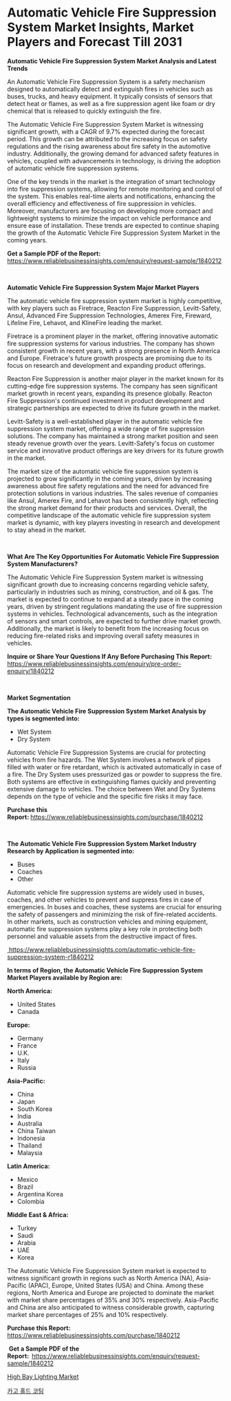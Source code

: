 <p><h1>Automatic Vehicle Fire Suppression System Market Insights, Market Players and Forecast Till 2031</h1></p><p><strong>Automatic Vehicle Fire Suppression System Market Analysis and Latest Trends</strong></p>
<p><p>An Automatic Vehicle Fire Suppression System is a safety mechanism designed to automatically detect and extinguish fires in vehicles such as buses, trucks, and heavy equipment. It typically consists of sensors that detect heat or flames, as well as a fire suppression agent like foam or dry chemical that is released to quickly extinguish the fire.</p><p>The Automatic Vehicle Fire Suppression System Market is witnessing significant growth, with a CAGR of 9.7% expected during the forecast period. This growth can be attributed to the increasing focus on safety regulations and the rising awareness about fire safety in the automotive industry. Additionally, the growing demand for advanced safety features in vehicles, coupled with advancements in technology, is driving the adoption of automatic vehicle fire suppression systems.</p><p>One of the key trends in the market is the integration of smart technology into fire suppression systems, allowing for remote monitoring and control of the system. This enables real-time alerts and notifications, enhancing the overall efficiency and effectiveness of fire suppression in vehicles. Moreover, manufacturers are focusing on developing more compact and lightweight systems to minimize the impact on vehicle performance and ensure ease of installation. These trends are expected to continue shaping the growth of the Automatic Vehicle Fire Suppression System Market in the coming years.</p></p>
<p><strong>Get a Sample PDF of the Report:&nbsp;</strong> <a href="https://www.reliablebusinessinsights.com/enquiry/request-sample/1840212">https://www.reliablebusinessinsights.com/enquiry/request-sample/1840212</a></p>
<p>&nbsp;</p>
<p><strong>Automatic Vehicle Fire Suppression System Major Market Players</strong></p>
<p><p>The automatic vehicle fire suppression system market is highly competitive, with key players such as Firetrace, Reacton Fire Suppression, Levitt-Safety, Ansul, Advanced Fire Suppression Technologies, Amerex Fire, Fireward, Lifeline Fire, Lehavot, and KlineFire leading the market.</p><p>Firetrace is a prominent player in the market, offering innovative automatic fire suppression systems for various industries. The company has shown consistent growth in recent years, with a strong presence in North America and Europe. Firetrace's future growth prospects are promising due to its focus on research and development and expanding product offerings.</p><p>Reacton Fire Suppression is another major player in the market known for its cutting-edge fire suppression systems. The company has seen significant market growth in recent years, expanding its presence globally. Reacton Fire Suppression's continued investment in product development and strategic partnerships are expected to drive its future growth in the market.</p><p>Levitt-Safety is a well-established player in the automatic vehicle fire suppression system market, offering a wide range of fire suppression solutions. The company has maintained a strong market position and seen steady revenue growth over the years. Levitt-Safety's focus on customer service and innovative product offerings are key drivers for its future growth in the market.</p><p>The market size of the automatic vehicle fire suppression system is projected to grow significantly in the coming years, driven by increasing awareness about fire safety regulations and the need for advanced fire protection solutions in various industries. The sales revenue of companies like Ansul, Amerex Fire, and Lehavot has been consistently high, reflecting the strong market demand for their products and services. Overall, the competitive landscape of the automatic vehicle fire suppression system market is dynamic, with key players investing in research and development to stay ahead in the market.</p></p>
<p>&nbsp;</p>
<p><strong>What Are The Key Opportunities For Automatic Vehicle Fire Suppression System Manufacturers?</strong></p>
<p><p>The Automatic Vehicle Fire Suppression System market is witnessing significant growth due to increasing concerns regarding vehicle safety, particularly in industries such as mining, construction, and oil & gas. The market is expected to continue to expand at a steady pace in the coming years, driven by stringent regulations mandating the use of fire suppression systems in vehicles. Technological advancements, such as the integration of sensors and smart controls, are expected to further drive market growth. Additionally, the market is likely to benefit from the increasing focus on reducing fire-related risks and improving overall safety measures in vehicles.</p></p>
<p><strong>Inquire or Share Your Questions If Any Before Purchasing This Report:</strong> <a href="https://www.reliablebusinessinsights.com/enquiry/pre-order-enquiry/1840212">https://www.reliablebusinessinsights.com/enquiry/pre-order-enquiry/1840212</a></p>
<p>&nbsp;</p>
<p><strong>Market Segmentation</strong></p>
<p><strong>The Automatic Vehicle Fire Suppression System Market Analysis by types is segmented into:</strong></p>
<p><ul><li>Wet System</li><li>Dry System</li></ul></p>
<p><p>Automatic Vehicle Fire Suppression Systems are crucial for protecting vehicles from fire hazards. The Wet System involves a network of pipes filled with water or fire retardant, which is activated automatically in case of a fire. The Dry System uses pressurized gas or powder to suppress the fire. Both systems are effective in extinguishing flames quickly and preventing extensive damage to vehicles. The choice between Wet and Dry Systems depends on the type of vehicle and the specific fire risks it may face.</p></p>
<p><strong>Purchase this Report:&nbsp;</strong><a href="https://www.reliablebusinessinsights.com/purchase/1840212">https://www.reliablebusinessinsights.com/purchase/1840212</a></p>
<p>&nbsp;</p>
<p><strong>The Automatic Vehicle Fire Suppression System Market Industry Research by Application is segmented into:</strong></p>
<p><ul><li>Buses</li><li>Coaches</li><li>Other</li></ul></p>
<p><p>Automatic vehicle fire suppression systems are widely used in buses, coaches, and other vehicles to prevent and suppress fires in case of emergencies. In buses and coaches, these systems are crucial for ensuring the safety of passengers and minimizing the risk of fire-related accidents. In other markets, such as construction vehicles and mining equipment, automatic fire suppression systems play a key role in protecting both personnel and valuable assets from the destructive impact of fires.</p></p>
<p><a href="https://www.reliablebusinessinsights.com/automatic-vehicle-fire-suppression-system-r1840212">&nbsp;https://www.reliablebusinessinsights.com/automatic-vehicle-fire-suppression-system-r1840212</a></p>
<p><strong>In terms of Region, the Automatic Vehicle Fire Suppression System Market Players available by Region are:</strong></p>
<p>
    <p> <strong> North America: </strong>
        <ul>
            <li>United States</li>
            <li>Canada</li>
        </ul>
        </p> 
    <p> <strong> Europe: </strong>
        <ul>
            <li>Germany</li>
            <li>France</li>
            <li>U.K.</li>
            <li>Italy</li>
            <li>Russia</li>
        </ul>
        </p> 
    <p> <strong> Asia-Pacific: </strong>
        <ul>
            <li>China</li>
            <li>Japan</li>
            <li>South Korea</li>
            <li>India</li>
            <li>Australia</li>
            <li>China Taiwan</li>
            <li>Indonesia</li>
            <li>Thailand</li>
            <li>Malaysia</li>
        </ul>
        </p> 
    <p> <strong> Latin America: </strong>
        <ul>
            <li>Mexico</li>
            <li>Brazil</li>
            <li>Argentina Korea</li>
            <li>Colombia</li>
        </ul>
        </p> 
    <p> <strong> Middle East & Africa: </strong>
        <ul>
            <li>Turkey</li>
            <li>Saudi</li>
            <li>Arabia</li>
            <li>UAE</li>
            <li>Korea</li>
        </ul>
    </p>
    </p>
<p><p>The Automatic Vehicle Fire Suppression System market is expected to witness significant growth in regions such as North America (NA), Asia-Pacific (APAC), Europe, United States (USA) and China. Among these regions, North America and Europe are projected to dominate the market with market share percentages of 35% and 30% respectively. Asia-Pacific and China are also anticipated to witness considerable growth, capturing market share percentages of 25% and 10% respectively.</p></p>
<p><strong>Purchase this Report: </strong><a href="https://www.reliablebusinessinsights.com/purchase/1840212">https://www.reliablebusinessinsights.com/purchase/1840212</a></p>
<p>&nbsp;<strong>Get a Sample PDF of the Report:&nbsp;&nbsp;</strong><a href="https://www.reliablebusinessinsights.com/enquiry/request-sample/1840212">https://www.reliablebusinessinsights.com/enquiry/request-sample/1840212</a></p>
<p><strong></strong></p>
<p><p><a href="https://github.com/indrystar/Market-Research-Report-List-4/blob/main/high-bay-lighting-market.md">High Bay Lighting Market</a></p><p><a href="https://github.com/alfitoms13/Market-Research-Report-List-1/blob/main/6638431176403.md">카고 홀드 코팅</a></p></p>